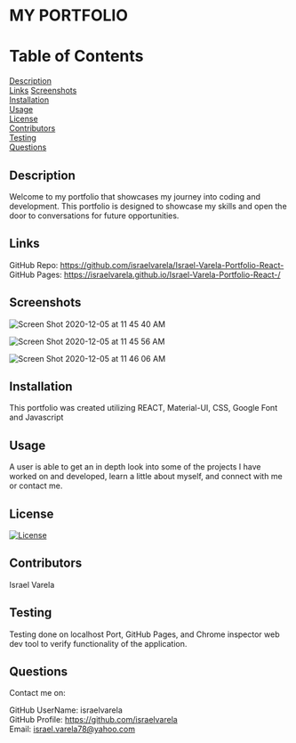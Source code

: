 # MY PORTFOLIO

# Table of Contents
     
[Description](#Description)  
[Links](#Links) 
[Screenshots](#Screenshots)  
[Installation](#Installation)  
[Usage](#Usage)  
[License](#License)  
[Contributors](#Contributors)  
[Testing](#Testing)  
[Questions](#Questions)  

## Description
Welcome to my portfolio that showcases my journey into coding and development. This portfolio is designed to showcase my skills and open the door to conversations for future opportunities.

## Links
GitHub Repo: https://github.com/israelvarela/Israel-Varela-Portfolio-React-  
GitHub Pages:  https://israelvarela.github.io/Israel-Varela-Portfolio-React-/  

## Screenshots

![Screen Shot 2020-12-05 at 11 45 40 AM](https://user-images.githubusercontent.com/62815477/101259535-d34bab00-36ee-11eb-9c35-15e80518107c.png)

![Screen Shot 2020-12-05 at 11 45 56 AM](https://user-images.githubusercontent.com/62815477/101259557-0beb8480-36ef-11eb-9794-3dacd19b3aeb.png)

![Screen Shot 2020-12-05 at 11 46 06 AM](https://user-images.githubusercontent.com/62815477/101259561-1279fc00-36ef-11eb-9cca-966c99a3fec1.png)



## Installation
This portfolio was created utilizing REACT, Material-UI, CSS, Google Font and Javascript
  
## Usage

A user is able to get an in depth look into some of the projects I have worked on and developed, learn a little about myself, and connect with me or contact me.

## License

  [![License](https://img.shields.io/badge/License-Apache%202.0-blue.svg)](https://opensource.org/licenses/Apache-2.0)

## Contributors

  Israel Varela

## Testing
Testing done on localhost Port, GitHub Pages, and Chrome inspector web dev tool to verify functionality of the application.

## Questions

  Contact me on: 

  GitHub UserName: israelvarela  
  GitHub Profile: https://github.com/israelvarela  
  Email: israel.varela78@yahoo.com  
